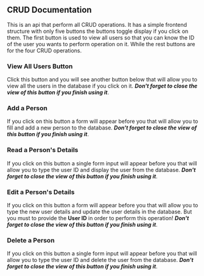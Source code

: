 ## CRUD Documentation

This is an api that perform all CRUD operations. It has a simple frontend structure with only five buttons the buttons toggle display if you click on them. The first button is used to view all users so that you can know the ID of the user you wants to perform operation on it. While the rest buttons are for the four CRUD operations.

### View All Users Button

Click this button and you will see another button below that will allow you to view all the users in the database if you click on it. ***Don't forget to close the view of this button if you finish using it***.

### Add a Person 

If you click on this button a form will appear before you that will allow you to fill and add a new person to the database. ***Don't forget to close the view of this button if you finish using it***.

### Read a Person's Details

If you click on this button a single form input will appear before you that will allow you to type the user ID and display the user from the database. ***Don't forget to close the view of this button if you finish using it***.

### Edit a Person's Details

If you click on this button a form will appear before you that will allow you to type the new user details and update the user details in the database. But you must to provide the **User ID** in order to perform this operation! ***Don't forget to close the view of this button if you finish using it***.

### Delete a Person

If you click on this button a single form input will appear before you that will allow you to type the user ID and delete the user from the database. ***Don't forget to close the view of this button if you finish using it***.
